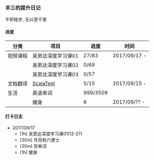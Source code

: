 ### 羊三的提升日记

不积硅步, 无以至千里

#### 进度

| 分类   | 项目                                       | 进度       | 时间           |
| ---- | ---------------------------------------- | -------- | ------------ |
| 视频课程 | 吴恩达深度学习课01                               | 27/83    | 2017/09/17 - |
|      | 吴恩达深度学习课02                               | 0/69     |              |
|      | 吴恩达深度学习课03                               | 0/57     |              |
| 文档翻译 | [ScalaTest](http://www.scalatest.org/user_guide) | 5/15     | 2017/09/15 - |
| 生活   | 英语单词                                     | 999/3509 |              |
|      | 健身                                       | 6        | 2017/09/?? - |



#### 打卡日志

- 2017/09/17 
  - [1h] 吴恩达深度学习课01(12-27)
  - [30m] 月亮和六便士
  - [30m] 背单词
  - [1h] 健身


